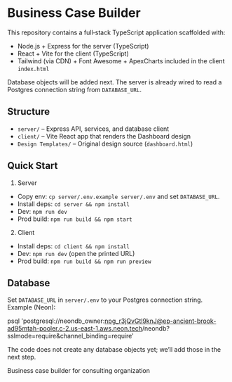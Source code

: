 # Business Case Builder

This repository contains a full‑stack TypeScript application scaffolded with:

- Node.js + Express for the server (TypeScript)
- React + Vite for the client (TypeScript)
- Tailwind (via CDN) + Font Awesome + ApexCharts included in the client `index.html`

Database objects will be added next. The server is already wired to read a Postgres connection string from `DATABASE_URL`.

## Structure

- `server/` – Express API, services, and database client
- `client/` – Vite React app that renders the Dashboard design
- `Design Templates/` – Original design source (`dashboard.html`)

## Quick Start

1) Server

- Copy env: `cp server/.env.example server/.env` and set `DATABASE_URL`.
- Install deps: `cd server && npm install`
- Dev: `npm run dev`
- Prod build: `npm run build && npm start`

2) Client

- Install deps: `cd client && npm install`
- Dev: `npm run dev` (open the printed URL)
- Prod build: `npm run build && npm run preview`

## Database

Set `DATABASE_URL` in `server/.env` to your Postgres connection string. Example (Neon):

psql 'postgresql://neondb_owner:npg_r3jQvGtl9knJ@ep-ancient-brook-ad95mtah-pooler.c-2.us-east-1.aws.neon.tech/neondb?sslmode=require&channel_binding=require'

The code does not create any database objects yet; we’ll add those in the next step.

Business case builder for consulting organization
